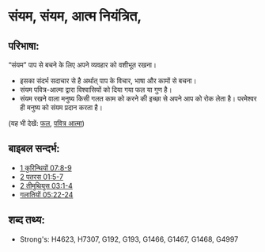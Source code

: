 # संयम, संयम, आत्म नियंत्रित, #

## परिभाषा: ##

“संयम” पाप से बचने के लिए अपने व्यवहार को वशीभूत रखना।

* इसका संदर्भ सदाचार से है अर्थात् पाप के विचार, भाषा और कामों से बचना।
* संयम पवित्र-आत्मा द्वारा विश्वासियों को दिया गया फल या गुण है।
* संयम रखने वाला मनुष्य किसी गलत काम को करने की इच्छा से अपने आप को रोक लेता है। परमेश्वर ही मनुष्य को संयम प्रदान करता है।

(यह भी देखें: [फल](../other/fruit.md), [पवित्र आत्मा](../kt/holyspirit.md))

## बाइबल सन्दर्भ: ##

* [1 कुरिन्थियों 07:8-9](rc://hi/tn/help/1co/07/08)
* [2 पतरस 01:5-7](rc://hi/tn/help/2pe/01/05)
* [2 तीमुथियुस 03:1-4](rc://hi/tn/help/2ti/03/01)
* [गलातियों 05:22-24](rc://hi/tn/help/gal/05/22)

## शब्द तथ्य: ##

* Strong's: H4623, H7307, G192, G193, G1466, G1467, G1468, G4997
